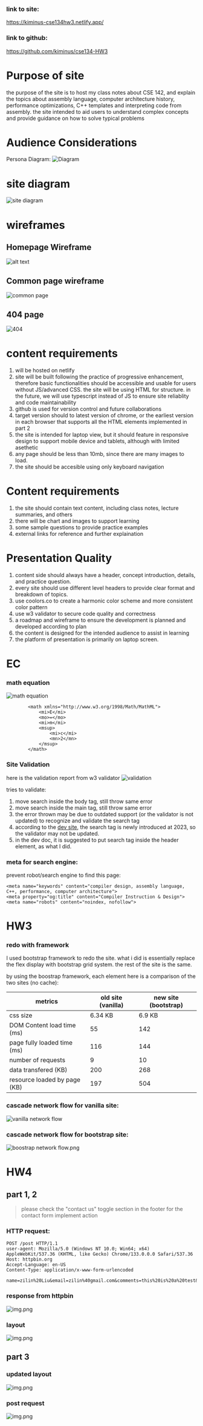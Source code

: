 ### link to site: 
https://kiminus-cse134hw3.netlify.app/

### link to github:
https://github.com/kiminus/cse134-HW3

# Purpose of site
the purpose of the site is to host my class notes about CSE 142, and explain the topics about assembly language, computer architecture history, performance optimizations, C++ templates and interpreting code from assembly.
the site intended to aid users to understand complex concepts and provide guidance on how to solve typical problems  

# Audience Considerations
Persona Diagram: 
![Diagram](./static/images/persona_diagram.png)
# site diagram 
![site diagram](./static/images/sitediagram.png)
# wireframes
## Homepage Wireframe
![alt text](./static/images/homepage_wireframe.png)   
## Common page wireframe
![common page](./static/images/common_page.png)
## 404 page
![404](./static/images/404.png)
# content requirements
1. will be hosted on netlify
2. site will be built following the practice of progressive enhancement, therefore basic functionalities should be accessible and usable for users without JS/advanced CSS. the site will be using HTML for structure. in the future, we will use typescript instead of JS to ensure site reliablity and code maintainability
3. github is used for version control and future collaborations
4. target version should to latest version of chrome, or the earliest version in each browser that supports all the HTML elements implemented in part 2
5. the site is intended for laptop view, but it should feature in responsive design to support mobile device and tablets, although with limited asethetic
6. any page should be less than 10mb, since there are many images to load. 
7. the site should be accesible using only keyboard navigation

# Content requirements
1. the site should contain text content, including class notes, lecture summaries, and others
2. there will be chart and images to support learning
3. some sample questions to provide practice examples
4. external links for reference and further explaination

# Presentation Quality 
1. content side should always have a header, concept introduction, details, and practice question.
2. every site should use different level headers to provide clear format and breakdown of topics. 
3. use coolors.co to create a harmonic color scheme and more consistent color pattern
4. use w3 validator to secure code quality and correctness
5. a roadmap and wireframe to ensure the development is planned and developed according to plan
6. the content is designed for the intended audience to assist in learning 
7. the platform of presentation is primarily on laptop screen. 

# EC
### math equation 
![math equation](./static/images/e=mc2.png)
```
        <math xmlns="http://www.w3.org/1998/Math/MathML">
            <mi>E</mi>
            <mo>=</mo>
            <mi>m</mi>
            <msup>
                <mi>c</mi>
                <mn>2</mn>
            </msup>
        </math>
```
### Site Validation
here is the validation report from w3 validator 
![validation](./static/images/validation.png)

tries to validate: 
1. move search inside the body tag, still throw same error
2. move search inside the main tag, still throw same error
3. the error thrown may be due to outdated support (or the validator is not updated) to recognize and validate the search tag
4. according to the [dev site](https://developer.mozilla.org/en-US/docs/Web/HTML/Element/search), the search tag is newly introduced at 2023, so the validator may not be updated. 
5. in the dev doc, it is suggested to put search tag inside the header element, as what I did. 


### meta for search engine:

prevent robot/search engine to find this page: 
````
<meta name="keywords" content="compiler design, assembly language, C++, performance, computer architecture">
<meta property="og:title" content="Compiler Instruction & Design">
<meta name="robots" content="noindex, nofollow"> 
````

# HW3
### redo with framework
I used bootstrap framework to redo the site. what i did is essentially replace the flex display with bootstrap grid system. the rest of the site is the same.

by using the boostrap framework, each element 
here is a comparison of the two sites (no cache):

|metrics| old site (vanilla) | new site (bootstrap) |
| --- |--------------------|----------------------|
| css size | 6.34 KB            | 6.9 KB               |
| DOM Content load time (ms) | 55                 | 142                  |
| page fully loaded time (ms) | 116                | 144                  |
| number of requests | 9                  | 10                   |
| data transfered (KB) | 200                | 268                  |
| resource loaded by page (KB) | 197                | 504                  |


### cascade network flow for vanilla site:
![vanilla network flow](static/images/cascade-network-vanilla.png)

### cascade network flow for bootstrap site:
![boostrap network flow.png](static/images/cascade-network-boostrap.png)

# HW4
## part 1, 2
> please check the "contact us" toggle section in the footer for the contact form implement action

### HTTP request:
```http request
POST /post HTTP/1.1
user-agent: Mozilla/5.0 (Windows NT 10.0; Win64; x64) AppleWebKit/537.36 (KHTML, like Gecko) Chrome/133.0.0.0 Safari/537.36
Host: httpbin.org
Accept-Language: en-US
Content-Type: application/x-www-form-urlencoded

name=zilin%20Liu&email=zilin%40gmail.com&comments=this%20is%20a%20test&possible_bot=true
```
### response from httpbin
![img.png](static/images/httpbin_response.png)
### layout
![img.png](static/images/contact_info_layout.png)

## part 3
### updated layout
![img.png](static/images/contact_form_layout_with_error_form.png)
### post request
![img.png](static/images/form_with_error_form.png)